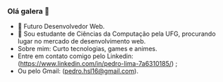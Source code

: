 ### Olá galera 👋

- 🔭 Futuro Desenvolvedor Web.
- 🌱 Sou estudante de Ciências da Computação pela UFG, procurando lugar no mercado de desenvolvimento web.
- Sobre mim: Curto tecnologias, games e animes.
- Entre em contato comigo pelo Linkedin: (https://www.linkedin.com/in/pedro-lima-7a6310185/) ;
- Ou pelo Gmail: (pedro.hsl16@gmail.com).
